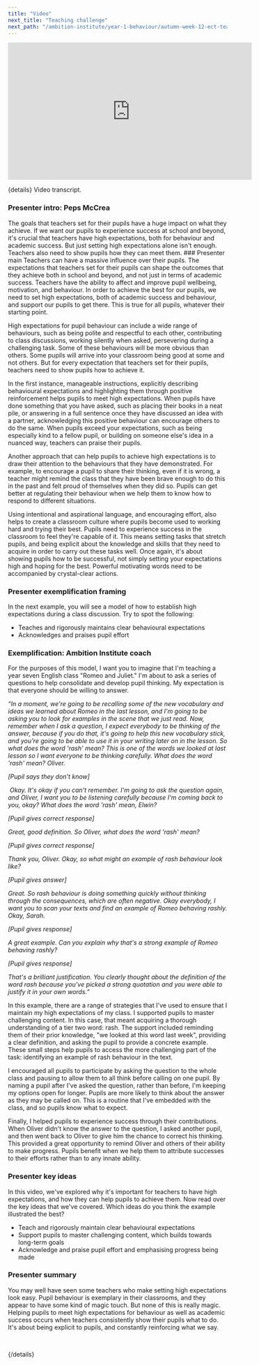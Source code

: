 ```yaml
---
title: "Video"
next_title: "Teaching challenge"
next_path: "/ambition-institute/year-1-behaviour/autumn-week-12-ect-teaching-challenge"
---
```


<iframe width="560" height="315" src="https://www.youtube.com/embed/jYQvRpkKEeY" title="YouTube video player" frameborder="0" allow="accelerometer; autoplay; clipboard-write; encrypted-media; gyroscope; picture-in-picture; web-share" allowfullscreen></iframe>


{details}
Video transcript.



<h3 class="p1">
  <span class="s1">Presenter intro: Peps McCrea</span>
</h3>
The goals that teachers set for their pupils have a huge impact on what they achieve.
If we want our pupils to experience success at school and beyond, it's crucial that
teachers have high expectations, both for behaviour and academic success. But just
setting high expectations alone isn't enough. Teachers also need to show pupils how
they can meet them.
### Presenter main
Teachers can have a massive influence over their pupils. The expectations that teachers
set for their pupils can shape the outcomes that they achieve both in school and
beyond, and not just in terms of academic success. Teachers have the ability to affect
and improve pupil wellbeing, motivation, and behaviour. In order to achieve the best
for our pupils, we need to set high expectations, both of academic success and behaviour,
and support our pupils to get there. This is true for all pupils, whatever their
starting point.

High expectations for pupil behaviour can include a wide range of behaviours, such as being polite and respectful to each other, contributing to class discussions, working silently when asked, persevering during a challenging task. Some of these behaviours will be more obvious than others. Some pupils will arrive into your classroom being good at some and not others. But for every expectation that teachers set for their pupils, teachers need to show pupils how to achieve it.

In the first instance, manageable instructions, explicitly describing behavioural expectations and highlighting them through positive reinforcement helps pupils to meet high expectations. When pupils have done something that you have asked, such as placing their books in a neat pile, or answering in a full sentence once they have discussed an idea with a partner, acknowledging this positive behaviour can encourage others to do the same. When pupils exceed your expectations, such as being especially kind to a fellow pupil, or building on someone else's idea in a nuanced way, teachers can praise their pupils.

Another approach that can help pupils to achieve high expectations is to draw their attention to the behaviours that they have demonstrated. For example, to encourage a pupil to share their thinking, even if it is wrong, a teacher might remind the class that they have been brave enough to do this in the past and felt proud of themselves when they did so. Pupils can get better at regulating their behaviour when we help them to know how to respond to different situations.

Using intentional and aspirational language, and encouraging effort, also helps to create a classroom culture where pupils become used to working hard and trying their best. Pupils need to experience success in the classroom to feel they're capable of it. This means setting tasks that stretch pupils, and being explicit about the knowledge and skills that they need to acquire in order to carry out these tasks well. Once again, it's about showing pupils how to be successful, not simply setting your expectations high and hoping for the best. Powerful motivating words need to be accompanied by crystal-clear actions.

### Presenter exemplification framing
In the next example, you will see a model of how to establish high expectations during
a class discussion. Try to spot the following:
- Teaches and rigorously maintains clear behavioural expectations
- Acknowledges and praises pupil effort
### Exemplification: Ambition Institute coach
For the purposes of this model, I want you to imagine that I'm teaching a year
seven English class "Romeo and Juliet." I'm about to ask a series of questions
to help consolidate and develop pupil thinking. My expectation is that everyone
should be willing to answer.

_“In a moment, we're going to be recalling some of the new vocabulary and ideas we learned about Romeo in the last lesson, and I'm going to be asking you to look for examples in the scene that we just read. Now, remember when I ask a question, I expect everybody to be thinking of the answer, because if you do that, it's going to help this new vocabulary stick, and you're going to be able to use it in your writing later on in the lesson. So what does the word 'rash' mean? This is one of the words we looked at last lesson so I want everyone to be thinking carefully. What does the word 'rash' mean? Oliver._

_[Pupil says they don’t know]_

_&nbsp;Okay. It's okay if you can't remember. I'm going to ask the question again, and Oliver, I want you to be listening carefully because I'm coming back to you, okay? What does the word 'rash' mean, Elwin?_

_[Pupil gives correct response]_

_Great, good definition. So Oliver, what does the word 'rash' mean?_

_[Pupil gives correct response]_

_Thank you, Oliver. Okay, so what might an example of rash behaviour look like?_

_[Pupil gives answer]_

_Great. So rash behaviour is doing something quickly without thinking through the consequences, which are often negative. Okay everybody, I want you to scan your texts and find an example of Romeo behaving rashly. Okay, Sarah._

_[Pupil gives response]_

_A great example. Can you explain why that's a strong example of Romeo behaving rashly?_

_[Pupil gives response]_

_That's a brilliant justification. You clearly thought about the definition of the word rash because you've picked a strong quotation and you were able to justify it in your own words.”_

In this example, there are a range of strategies that I've used to ensure that I maintain my high expectations of my class. I supported pupils to master challenging content. In this case, that meant acquiring a thorough understanding of a tier two word: rash. The support included reminding them of their prior knowledge, "we looked at this word last week", providing a clear definition, and asking the pupil to provide a concrete example. These small steps help pupils to access the more challenging part of the task: identifying an example of rash behaviour in the text.

I encouraged all pupils to participate by asking the question to the whole class and pausing to allow them to all think before calling on one pupil. By naming a pupil after I've asked the question, rather than before, I'm keeping my options open for longer. Pupils are more likely to think about the answer as they may be called on. This is a routine that I've embedded with the class, and so pupils know what to expect.

Finally, I helped pupils to experience success through their contributions. When Oliver didn't know the answer to the question, I asked another pupil, and then went back to Oliver to give him the chance to correct his thinking. This provided a great opportunity to remind Oliver and others of their ability to make progress. Pupils benefit when we help them to attribute successes to their efforts rather than to any innate ability.

### Presenter key ideas
In this video, we've explored why it's important for teachers to have high expectations,
and how they can help pupils to achieve them. Now read over the key ideas that we've
covered. Which ideas do you think the example illustrated the best?

- Teach and rigorously maintain clear behavioural expectations
- Support pupils to master challenging content, which builds towards long-term goals
- Acknowledge and praise pupil effort and emphasising progress being made

### Presenter summary
You may well have seen some teachers who make setting high expectations look
easy. Pupil behaviour is exemplary in their classrooms, and they appear to have
some kind of magic touch. But none of this is really magic. Helping pupils to
meet high expectations for behaviour as well as academic success occurs when
teachers consistently show their pupils what to do. It's about being explicit to
pupils, and constantly reinforcing what we say.
<p class="p2">
  <span class="s1"> </span>
</p>
 {/details}

